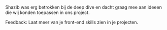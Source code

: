 Shazib was erg betrokken bij de deep dive en dacht graag mee aan ideeen die wij konden toepassen in ons project.

Feedback:
Laat meer van je front-end skills zien in je projecten.
